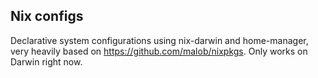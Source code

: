 ## Nix configs

Declarative system configurations using nix-darwin and home-manager, very heavily based on https://github.com/malob/nixpkgs. Only works on Darwin right now.